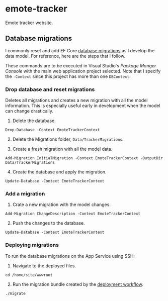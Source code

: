 # emote-tracker
Emote tracker website.

## Database migrations

I commonly reset and add EF Core [database migrations](https://learn.microsoft.com/en-us/ef/core/managing-schemas/migrations/?tabs=vs) as I develop the data model. For reference, here are the steps that I follow.

These commands are to be executed in Visual Studio's *Package Manger Console* with the main web application project selected. Note that I specify the `-Context` since this project has more than one `DBContext`.

### Drop database and reset migrations

Deletes all migrations and creates a new migration with all the model information. This is especially useful early in development when the model can change drastically.

1. Delete the database.

```
Drop-Database -Context EmoteTrackerContext
```

2. Delete the Migrations folder, `Data/TrackerMigrations`.

3. Create a fresh migration with all the model data.

```
Add-Migration InitialMigration -Context EmoteTrackerContext -OutputDir Data/TrackerMigrations
```

4. Create the database and apply the migration.

```
Update-Database -Context EmoteTrackerContext
```

### Add a migration

1. Crate a new migration with the model changes.

```
Add-Migration ChangeDescription -Context EmoteTrackerContext
```

2. Push the changes to the database.

```
Update-Database -Context EmoteTrackerContext
```

### Deploying migrations

To run the database migrations on the App Service using SSH:

1. Navigate to the deployed files.

```
cd /home/site/wwwroot
```

2. Run the migration bundle created by the [deployment workflow](https://learn.microsoft.com/en-us/azure/app-service/tutorial-dotnetcore-sqldb-app?toc=%2Faspnet%2Fcore%2Ftoc.json&bc=%2Faspnet%2Fcore%2Fbreadcrumb%2Ftoc.json&view=aspnetcore-8.0#4-generate-database-schema).

```
./migrate
```
